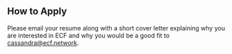## How to Apply

Please email your resume along with a short cover letter explaining why you are interested in ECF and why you would be a good fit to cassandra@ecf.network.
